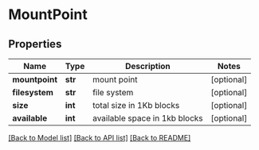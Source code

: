 # MountPoint

## Properties
Name | Type | Description | Notes
------------ | ------------- | ------------- | -------------
**mountpoint** | **str** | mount point | [optional] 
**filesystem** | **str** | file system | [optional] 
**size** | **int** | total size in 1Kb blocks | [optional] 
**available** | **int** | available space in 1kb blocks | [optional] 

[[Back to Model list]](../README.md#documentation-for-models) [[Back to API list]](../README.md#documentation-for-api-endpoints) [[Back to README]](../README.md)


